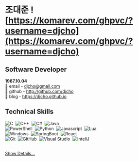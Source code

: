 # 조대준 ![https://komarev.com/ghpvc/?username=djcho](https://komarev.com/ghpvc/?username=djcho)
## Software Developer 
**1987.10.04**  
:page_facing_up:&nbsp;email - djcho@gmail.com \
:page_facing_up:&nbsp;github - http://github.com/djcho \
:page_facing_up:&nbsp;blog - https://djcho.github.io


## Technical Skills
![C](https://shields.io/badge/C-004880?style=flat&logo=C&logoColor=A8B9CC&nbsp)&nbsp;
![C++](https://shields.io/badge/C%2B%2B-004880?style=flat&logo=C%2B%2B&logoColor=FFFFFF)&nbsp;
![C#](https://shields.io/badge/C%23-004880?style=flat&logo=csharp&logoColor=239120)&nbsp;
![Java](https://shields.io/badge/Java-004880?style=flat&logo=Java&logoColor=FFFFFF)&nbsp;\
![PowerShell](https://shields.io/badge/PowerShell-004880?style=flat&logo=PowerShell&logoColor=5391FE)&nbsp;
![Python](https://shields.io/badge/Python-004880?style=flat&logo=Python&logoColor=3776AB)&nbsp;
![Javascript](https://shields.io/badge/Javascript-004880?style=flat&logo=Javascript&logoColor=F7DF1E)&nbsp;
![Lua](https://shields.io/badge/LuaScript-004880?style=flat&logo=Lua&logoColor=2C2D72)&nbsp;\
![Windows](https://shields.io/badge/Windows-004880?style=flat&logo=Windows&logoColor=0078D6)&nbsp;
![SpringBoot](https://shields.io/badge/Spring%20Boot-004880?style=flat&logo=SpringBoot&logoColor=6DB33F)&nbsp;
![React](https://shields.io/badge/React-004880?style=flat&logo=React&logoColor=61DAFB)&nbsp;\
![Git](https://shields.io/badge/Git-004880?style=flat&logo=Git&logoColor=F05032)&nbsp;
![GitHub](https://shields.io/badge/Github-004880?style=flat&logo=Github&logoColor=FFFFFF)&nbsp;
![Visual Studio](https://shields.io/badge/Visual%20Studio-004880?style=flat&logo=Visual%20Studio&logoColor=5C2D91)&nbsp;
![InteliJ](https://shields.io/badge/IntelliJ-004880?style=flat&logo=IntellijIDEA&logoColor=000000)&nbsp;\
<br/>

[Show Details...](https://github.com/djcho/career-Dev.djcho)
